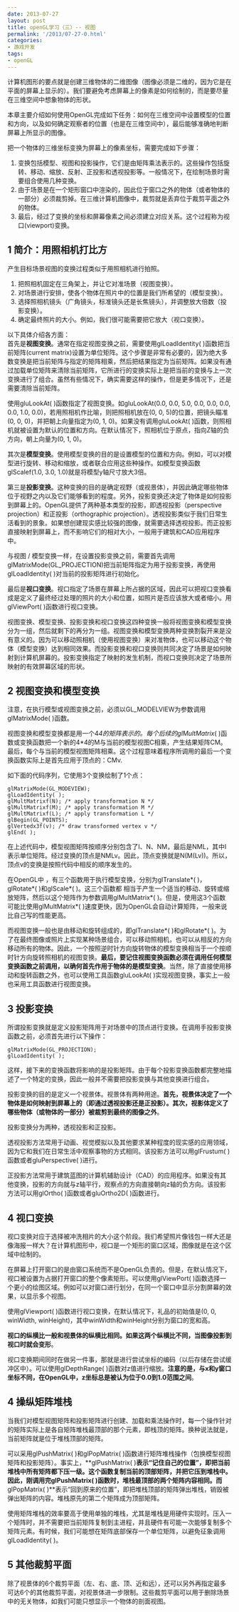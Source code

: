 ```yaml
---
date: 2013-07-27
layout: post
title: openGL学习（三）-- 视图
permalink: '/2013/07-27-0.html'
categories:
- 游戏开发
tags:
- openGL
---
```



计算机图形的要点就是创建三维物体的二维图像（图像必须是二维的，因为它是在平面的屏幕上显示的）。我们要避免考虑屏幕上的像素是如何绘制的，而是要尽量在三维空间中想象物体的形状。

本章主要介绍如何使用OpenGL完成如下任务：如何在三维空间中设置模型的位置和方向，以及如何确定观察者的位置（也是在三维空间中），最后能够准确地判断屏幕上所显示的图像。

把一个物体的三维坐标变换为屏幕上的像素坐标，需要完成如下步骤：

1. 变换包括模型、视图和投影操作，它们是由矩阵乘法表示的。这些操作包括旋转、移动、缩放、反射、正投影和透视投影等。一般情况下，在绘制场景时需要组合使用几种变换。
2. 由于场景是在一个矩形窗口中渲染的，因此位于窗口之外的物体（或者物体的一部分）必须裁剪掉。在三维计算机图像中，裁剪就是丢弃位于裁剪平面之外的物体。
3. 最后，经过了变换的坐标和屏幕像素之间必须建立对应关系。这个过程称为视口(viewport)变换。

**1 简介：用照相机打比方**
-----------------------
产生目标场景视图的变换过程类似于用照相机进行拍照。

1. 把照相机固定在三角架上，并让它对准场景（视图变换）。
2. 对场景进行安排，使各个物体在照片中的位置是我们所希望的（模型变换）。
3. 选择照相机镜头（广角镜头，标准镜头还是长焦镜头），并调整放大倍数（投影变换）。
4. 确定最终照片的大小。例如，我们很可能需要把它放大（视口变换）。

以下具体介绍各方面：  
首先是**视图变换**。通常在指定视图变换之前，需要使用glLoadIdentity( )函数把当前矩阵(current matrix)设置为单位矩阵。这个步骤是非常有必要的，因为绝大多数变换是把当前矩阵与指定的矩阵相乘，然后把结果指定为当前矩阵。如果没有通过加载单位矩阵来清除当前矩阵，它所进行的变换实际上是把当前的变换与上一次变换进行了组合。虽然有些情况下，确实需要这样的操作，但是更多情况下，还是需要清除当前矩阵。  

使用gluLookAt( )函数指定了视图变换。如gluLookAt(0.0, 0.0, 5.0, 0.0, 0.0, 0.0, 0.0, 1.0, 0.0)，若用照相机作比喻，则把照相机放在(0, 0, 5)的位置，把镜头瞄准(0, 0, 0)，并把朝上向量指定为(0, 1, 0)。如果没有调用gluLookAt( )函数，则照相机就被设置为默认的位置和方向。在默认情况下，照相机位于原点，指向Z轴的负方向，朝上向量为(0, 1, 0)。

其次是**模型变换**。使用模型变换的目的是设置模型的位置和方向。例如，可以对模型进行旋转、移动和缩放，或者联合应用这些种操作。如模型变换函数glScalef(1.0, 3.0, 1.0)就是将模型y轴尺寸放大3倍。

第三是**投影变换**。这种变换的目的是确定视野（或视景体），并因此确定哪些物体位于视野之内以及它们能够看到的程度。另外，投影变换还决定了物体是如何投影到屏幕上的。OpenGL提供了两种基本类型的投影，即透视投影（perspective projection）和正投影（orthographic projection）。透视投影类似于我们日常生活看到的景象。如果想创建现实感比较强的图像，就需要选择透视投影。而正投影直接映射到屏幕上，而不影响它们的相对大小，一般用于建筑和CAD应用程序中。

与视图 / 模型变换一样，在设置投影变换之前，需要首先调用glMatrixMode(GL_PROJECTION)把当前矩阵指定为用于投影变换，再使用glLoadIdentity( )对当前的投影矩阵进行初始化。

最后是**视口变换**。视口指定了场景在屏幕上所占据的区域，因此可以把视口变换看成是定义了最终经过处理的照片的大小和位置，如照片是否应该放大或者缩小。用glViewPort( )函数进行视口变换。

视图变换、模型变换、投影变换和视口变换这四种变换一般将视图变换和模型变换分为一组，然后就剩下的再分为一组。视图变换和模型变换两种变换割裂开来是没有意义的。因为可以移动照相机（使用视图变换）来对准物体，也可以移动这个物体（模型变换）达到相同效果。而投影变换和视口变换则共同决定了场景是如何映射到计算机屏幕的。投影变换指定了映射的发生机制，而视口变换则决定了场景所映射的有效屏幕区域的形状。

**2 视图变换和模型变换**
----------------------
注意，在执行模型或视图变换之前，必须以GL_MODELVIEW为参数调用glMatrixMode( )函数。

视图变换和模型变换都是用一个4*4的矩阵表示的。每个后续的glMultMatrix*( )函数或变换函数把一个新的4*4的M与当前的模型视图C相乘，产生结果矩阵CM。最后，每个与当前的模型视图矩阵相乘。这个过程意味着程序所调用的最后一个变换函数实际上是首先应用于顶点的：CMv.

如下面的代码序列，它使用3个变换绘制了1个点：

	glMatrixMode(GL_MODEVIEW);
	glLoadIdentity( );
	glMultMatrixf(N); /* apply transformation N */
	glMultMatrixf(M); /* apply transformation M */
	glMultMatrixf(L); /* apply transformation L */
	glBegin(GL_POINTS);
	glVertedx3f(v); /* draw transformed vertex v */
	glEnd( );

在上述代码中，模型视图矩阵按顺序分别包含了I、N、NM，最后是NML，其中I表示单位矩阵。经过变换的顶点是NMLv。因此，顶点变换就是N(M(Lv))。所以，顶点v的变换是按照代码中相反的顺序发生的。

在OpenGL中 ，有三个函数用于执行模型变换，分别为glTranslate*( )，glRotate*( )和glScale*( )。这三个函数都 相当于产生一个适当的移动、旋转或缩放矩阵，然后以这个矩阵作为参数调用glMultMatrix*( )。但是，使用这3个函数可能比使用glMultMatrix*( )速度更快，因为OpenGL会自动计算矩阵，一般来说比自己写的性能更高。

而视图变换一般也是由移动和旋转组成的，即glTranslate*( )和glRotate*( )。为了在最终图像或照片上实现某种场景组合，可以移动照相机，也可以从相反的方向移动所有的物体。因此，一个按照逆时针方向旋转物体的模型变换相当于一个按顺时针方向旋转照相机的视图变换。**最后，要记住视图变换函数必须在调用任何模型变换函数之前调用，以确何首先作用于物体的是模型变换**。当然，除了直接使用移动和旋转函数之外，也可以使用工具函数gluLookAt( )实现视图变换，事实上一般也采用工具函数进行视图变换。

**3 投影变换**
--------------
所谓投影变换就是定义投影矩阵用于对场景中的顶点进行变换。在调用手投影变换函数之前，必须首先进行以下操作：

	glMatrixMode(GL_PROJECTION);
	glLoadIdentity( );

这样，接下来的变换函数将影响的是投影矩阵。由于每个投影变换函数都完整地描述了一个特定的变换，因此一般并不需要把投影变换与其他变换进行组合。

投影变换的目的是定义一个视景体。视景体有两种用途。**首先，视景体决定了一个物体是如何映射到屏幕上的（即通过透视投影还是正投影）。其次，视影体定义了哪些物体（或物体的一部分）被裁剪到最终的图像之外**。

投影变换分为两种，透视投影和正投影。

透视投影方法常用于动画、视觉模拟以及其他要求某种程度的现实感的应用领域，因为它和我们在日常生活中观察事物的方式相同。该投影方法可以用glFrustum( )函数或者gluPerspective( )进行。

正投影方法常用于建筑蓝图的计算机辅助设计（CAD）的应用程序。如果没有其他变换，投影的方向就与z轴平行，观察点的方向直接朝向z轴的负方向。该投影方法可以用glOrtho( )函数或者gluOrtho2D( )函数进行。

**4 视口变换**
--------------
视口变换对应于选择被冲洗相片的大小这个阶段。我们希望照片像钱包一样大还是像海报一样大？在计算机图形中，视口是一个矩形的窗口区域，图像就是在这个区域中绘制的。

在屏幕上打开窗口的是由窗口系统而不是OpenGL负责的。但是，在默认情况下，视口被设置为占据打开窗口的整个像素矩形。可以使用glViewPort( )函数选择一个更小的绘图区域。例如可以对窗口进行划分，在同一个窗口中显示分割屏幕的效果，以显示多个视图。

使用glViewport( )函数进行视口变换，在默认情况下，礼品的初始值是(0, 0, winWidth, winHeight)，其中winWidth和winHeight分别为窗口的宽和高。

**视口的纵横比一般和视景体的纵横比相同。如果这两个纵横比不同，当图像投影到视口时就会变形**。

视口变换期间同时在做另一件事，那就是进行尝试坐标的编码（以后存储在尝试缓冲区中）。可以使用glDepthRange( )函数对z值进行缩放。**注意的是，与x和y窗口坐标不同，在OpenGL中，z坐标总是被认为位于0.0到1.0范围之间**。

**4 操纵矩阵堆栈**
------------------
当我们对模型视图矩阵和投影矩阵进行创建、加载和乘法操作时，每一个操作针对的矩阵实际上是各自矩阵堆栈最顶部的那个元素，即栈顶的矩阵。换种说法就是，当前矩阵就是位于堆栈顶部的矩阵。

可以采用glPushMatrix( )和glPopMatrix( )函数进行矩阵堆栈操作（包换模型视图矩阵和投影矩阵）。事实上，**glPushMatrix( )**表示“记住自己的位置”，即把当前堆栈中所有矩阵都下压一级。这个函数复制当前的顶部矩阵，并把它压到堆栈中。因此，刚调用完glPushMatrix( )函数时，堆栈最顶部的两个矩阵内容相同。而**glPopMatrix( )**表示“回到原来的位置”，即把堆栈顶部的矩阵弹出堆栈，销毁被弹出矩阵的内容。堆栈原先的第二个矩阵成为顶部矩阵。

使用矩阵堆栈的效率要高于使用单独的堆栈，尤其是堆栈是用硬件实现时。压入一个矩阵时，并不需要把当前矩阵复制到主进程，并且硬件有可能一次能够复制多个矩阵元素。有时候，我们可能想在矩阵底部保存一个单位矩阵，以避免征象调用glLoadIdentity( )。

**5 其他裁剪平面**  
----------------
除了视景体的6个裁剪平面（左、右、底、顶、近和远），还可以另外再指定最多可达6个的其他裁剪平面，对视景体进一步限制。这些裁剪平面可以用于删除场景中的无关物体，如我们可能只想显示一个物体的剖面视图。